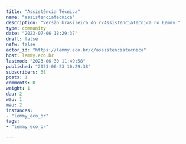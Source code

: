 ```yaml
---
title: "Assistência Técnica" 
name: "assistenciatecnica"
description: "Versão brasileira do r/AssistenciaTecnica no Lemmy."
type: community
date: "2023-07-06 18:29:37"
draft: false
nsfw: false
actor_id: "https://lemmy.eco.br/c/assistenciatecnica"
host: lemmy.eco.br
lastmod: "2023-06-30 11:49:58"
published: "2023-06-23 10:29:38"
subscribers: 38
posts: 1
comments: 0
weight: 1
dau: 2
wau: 1
mau: 2
instances:
- "lemmy_eco_br"
tags: 
- "lemmy_eco_br"

---
```

